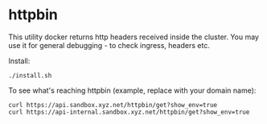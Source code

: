 # httpbin

This utility docker returns http headers received inside the cluster.  You may use it for general debugging - to check ingress, headers etc. 

Install:
```
./install.sh
```

To see what's reaching httpbin (example, replace with your domain name):
```
curl https://api.sandbox.xyz.net/httpbin/get?show_env=true
curl https://api-internal.sandbox.xyz.net/httpbin/get?show_env=true
```

